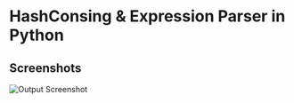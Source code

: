 
# HashConsing & Expression Parser in Python



## Screenshots
![Output Screenshot](https://github.com/shahrambashokian/HashConsing/blob/main/Screenshot.png?raw=true)


